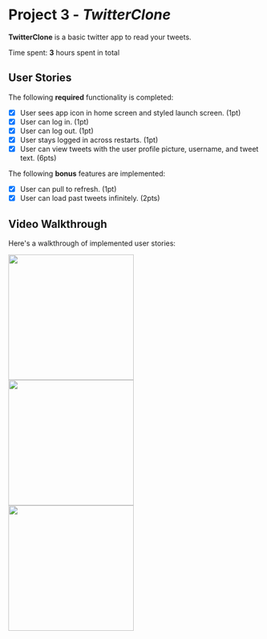 # Project 3 - *TwitterClone*

**TwitterClone** is a basic twitter app to read your tweets.

Time spent: **3** hours spent in total

## User Stories

The following **required** functionality is completed:

- [x] User sees app icon in home screen and styled launch screen. (1pt)
- [x] User can log in. (1pt)
- [x] User can log out. (1pt)
- [x] User stays logged in across restarts. (1pt)
- [x] User can view tweets with the user profile picture, username, and tweet text. (6pts)

The following **bonus** features are implemented:

- [x] User can pull to refresh. (1pt)
- [x] User can load past tweets infinitely. (2pts)

## Video Walkthrough

Here's a walkthrough of implemented user stories:

<img src='http://g.recordit.co/dPyfRmNfVz.gif' width = 250 /></br>
<img src='http://g.recordit.co/TccmhjfKrd.gif' width = 250 /></br>
<img src='http://g.recordit.co/70muYejEut.gif' width = 250 /></br>

